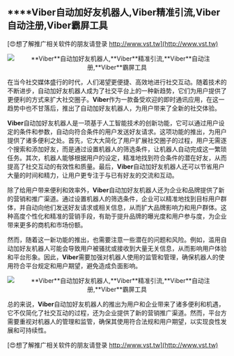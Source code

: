 ## ****Viber**自动加好友机器人,**Viber**精准引流,**Viber**自动注册,**Viber**霸屏工具**

[😍想了解推广相关软件的朋友请登录 http://www.vst.tw](http://www.vst.tw)

 <center><img src="https://vst.tw/MP4/tuiguang/png/0.png" alt="**Viber**自动加好友机器人,**Viber**精准引流,**Viber**自动注册,**Viber**霸屏工具"></center>

在当今社交媒体盛行的时代，人们渴望更便捷、高效地进行社交互动。随着技术的不断进步，自动加好友机器人成为了社交平台上的一种新趋势，它们为用户提供了更便利的方式来扩大社交圈子。**Viber**作为一款备受欢迎的即时通讯应用，在这一趋势中也不甘落后，推出了自动加好友机器人，为用户带来了全新的社交体验。

**Viber**自动加好友机器人是一项基于人工智能技术的创新功能，它可以通过用户设定的条件和参数，自动向符合条件的用户发送好友请求。这项功能的推出，为用户提供了诸多便利之处。首先，它大大简化了用户扩展社交圈子的过程，用户无需逐个搜索和添加好友，而是通过设置机器人的筛选条件，让机器人自动完成这一繁琐任务。其次，机器人能够根据用户的设定，精准地找到符合条件的潜在好友，从而提高了社交互动的有效性和质量。最后，**Viber**自动加好友机器人还可以节省用户大量的时间和精力，让用户更专注于与已有好友的交流和互动。

除了给用户带来便利和效率外，**Viber**自动加好友机器人还为企业和品牌提供了新的营销和推广渠道。通过设置机器人的筛选条件，企业可以精准地找到目标用户群体，并自动向他们发送好友请求或相关信息，从而扩大品牌影响力和用户群体。这种高度个性化和精准的营销手段，有助于提升品牌的曝光度和用户参与度，为企业带来更多的商机和市场份额。

然而，随着这一新功能的推出，也需要注意一些潜在的问题和风险。例如，滥用自动加好友机器人可能会导致用户被骚扰或接收到大量无关信息，从而影响用户体验和平台形象。因此，**Viber**需要加强对机器人使用的监管和管理，确保机器人的使用符合平台规定和用户期望，避免造成负面影响。

 <center><img src="https://vst.tw/MP4/tuiguang/png/6.png" alt="**Viber**自动加好友机器人,**Viber**精准引流,**Viber**自动注册,**Viber**霸屏工具"></center>

总的来说，**Viber**自动加好友机器人的推出为用户和企业带来了诸多便利和机遇，它不仅简化了社交互动的过程，还为企业提供了新的营销推广渠道。然而，平台方需要重视对机器人的管理和监管，确保其使用符合法规和用户期望，以实现良性发展和可持续性。

[😍想了解推广相关软件的朋友请登录 http://www.vst.tw](http://www.vst.tw)



